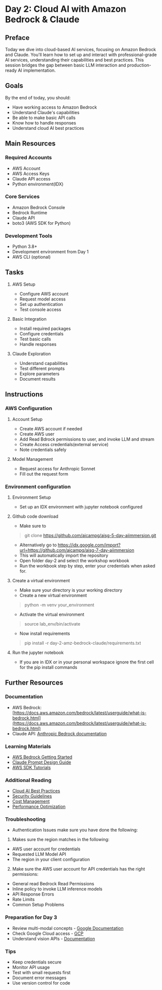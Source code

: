 # Day 2: Cloud AI with Amazon Bedrock & Claude

## Preface
Today we dive into cloud-based AI services, focusing on Amazon Bedrock and Claude. You'll learn how to set up and interact with professional-grade AI services, understanding their capabilities and best practices. This session bridges the gap between basic LLM interaction and production-ready AI implementation.

## Goals
By the end of today, you should:
- Have working access to Amazon Bedrock
- Understand Claude's capabilities
- Be able to make basic API calls
- Know how to handle responses
- Understand cloud AI best practices

## Main Resources
### Required Accounts
- AWS Account
- AWS Access Keys
- Claude API access
- Python environment(IDX)

### Core Services
- Amazon Bedrock Console
- Bedrock Runtime
- Claude API
- boto3 (AWS SDK for Python)

### Development Tools
- Python 3.8+
- Development environment from Day 1
- AWS CLI (optional)

## Tasks
1. AWS Setup
   - Configure AWS account
   - Request model access
   - Set up authentication
   - Test console access

2. Basic Integration
   - Install required packages
   - Configure credentials
   - Test basic calls
   - Handle responses

3. Claude Exploration
   - Understand capabilities
   - Test different prompts
   - Explore parameters
   - Document results

## Instructions
### AWS Configuration
1. Account Setup
   - Create AWS account if needed
   - Create AWS user
   - Add Read Bdrock permissions to user, and invoke LLM and stream
   - Create Access credentials(external service)
   - Note credentials safely

2. Model Management
   - Request access for Anthropic Sonnet
   - Fill out the request form


### Environment configuration
1. Environment Setup
   - Set up an IDX environment with jupyter notebook configured

2. Github code download
   - Make sure to 
   >git clone https://github.com/aicampg/aisg-5-day-aiimmersion.git
   - Alternatively go to https://idx.google.com/import?url=https://github.com/aicampg/aisg-7-day-aiimmersion
   - This will automatically import the repository
   - Open folder day-2 and select the workshop workbook
   - Run the workbook step by step, enter your credentials when asked for.

3. Create a virtual environment
   - Make sure your directory is your working directory
   - Create a new virtual environment
   > python -m venv your_environment
   - Activate the virtual environment
   > source lab_env/bin/activate
   - Now install requirements
   > pip install -r day-2-amz-bedrock-claude/requirements.txt

4. Run the jupyter notebook
   - If you are in IDX or in your personal workspace ignore the first cell for the pip install commands


## Further Resources
### Documentation
- AWS Bedrock: [https://docs.aws.amazon.com/bedrock/latest/userguide/what-is-bedrock.html](https://docs.aws.amazon.com/bedrock/latest/userguide/what-is-bedrock.html)
- Claude API: [Anthropic Bedrock documentation](https://docs.anthropic.com/en/api/claude-on-amazon-bedrock)

### Learning Materials
- [AWS Bedrock Getting Started](https://github.com/aicampg/aisg-5-day-aiimmersion/blob/main/day-2-amz-bedrock-claude/README.md)
- [Claude Prompt Design Guide](https://docs.anthropic.com/en/docs/build-with-claude/prompt-engineering/overview)
- [AWS SDK Tutorials](https://docs.aws.amazon.com/frauddetector/latest/ug/getting-started-python.html)

### Additional Reading
- [Cloud AI Best Practices](https://cloud.google.com/vertex-ai/generative-ai/docs/learn/prompt-best-practices)
- [Security Guidelines](https://medium.com/@API4AI/api-security-best-practices-for-developers-cd7c0a2b6436)
- [Cost Management](https://cloud.google.com/transform/three-proven-strategies-for-optimizing-ai-costs)
- [Performance Optimization](https://www.techtarget.com/searchenterpriseai/tip/AI-model-optimization-How-to-do-it-and-why-it-matters)

### Troubleshooting
- Authentication Issues
make sure you have done the following:
1. Makes sure the region matches in the following:
 - AWS user account for credentials 
 - Requested LLM Model API
 - The region in your client configuration
2. Make sure the AWS user account for API credentials has the right permissions:
 - General read Bedrock Read Permissions
 - Inline policy to invoke LLM inference models
- API Response Errors
- Rate Limits
- Common Setup Problems

### Preparation for Day 3
- Review multi-modal concepts - [Google Documentation](https://cloud.google.com/use-cases/multimodal-ai)
- Check Google Cloud access - [GCP](https://cloud.google.com/)
- Understand vision APIs - [Documentation](https://ai.google.dev/gemini-api/docs/vision?lang=python)

### Tips
- Keep credentials secure
- Monitor API usage
- Test with small requests first
- Document error messages
- Use version control for code